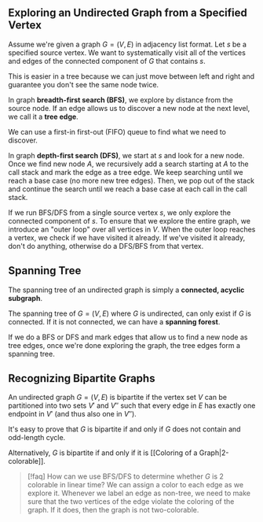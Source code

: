 
## Exploring an Undirected Graph from a Specified Vertex

Assume we're given a graph $G=(V,E)$ in adjacency list format. Let $s$ be a specified source vertex. We want to systematically visit all of the vertices and edges of the connected component of $G$ that contains $s$.

This is easier in a tree because we can just move between left and right and guarantee you don't see the same node twice.

In graph **breadth-first search (BFS)**, we explore by distance from the source node. If an edge allows us to discover a new node at the next level, we call it a **tree edge**.

We can use a first-in first-out (FIFO) queue to find what we need to discover.

In graph **depth-first search (DFS)**, we start at $s$ and look for a new node. Once we find new node $A$, we recursively add a search starting at $A$ to the call stack and mark the edge as a tree edge. We keep searching until we reach a base case (no more new tree edges). Then, we pop out of the stack and continue the search until we reach a base case at each call in the call stack. 

If we run BFS/DFS from a single source vertex $s$, we only explore the connected component of $s$. To ensure that we explore the entire graph, we introduce an "outer loop" over all vertices in $V$. When the outer loop reaches a vertex, we check if we have visited it already. If we've visited it already, don't do anything, otherwise do a DFS/BFS from that vertex.

## Spanning Tree

The spanning tree of an undirected graph is simply a **connected, acyclic subgraph**.

The spanning tree of $G=(V,E)$ where $G$ is undirected, can only exist if $G$ is connected.  If it is not connected, we can have a **spanning forest**.

If we do a BFS or DFS and mark edges that allow us to find a new node as tree edges, once we're done exploring the graph, the tree edges form a spanning tree.

## Recognizing Bipartite Graphs

An undirected graph $G=(V,E)$ is bipartite if the vertex set $V$ can be partitioned into two sets $V'$ and $V''$ such that every edge in $E$ has exactly one endpoint in $V'$ (and thus also one in $V''$).

It's easy to prove that $G$ is bipartite if and only if $G$ does not contain and odd-length cycle.

Alternatively, $G$ is bipartite if and only if it is [[Coloring of a Graph|2-colorable]].


> [!faq] How can we use BFS/DFS to determine whether $G$ is 2 colorable in linear time?
> We can assign a color to each edge as we explore it. Whenever we label an edge as non-tree, we need to make sure that the two vertices of the edge violate the coloring of the graph. If it does, then the graph is not two-colorable.
